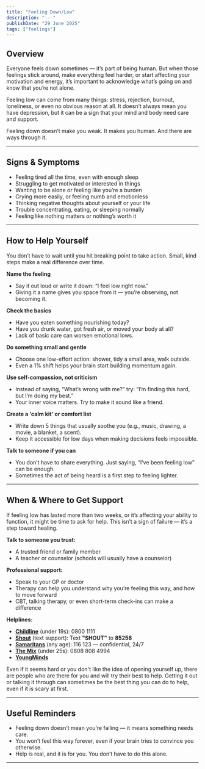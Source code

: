 ```yaml
---
title: "Feeling Down/Low"
description: "---"
publishDate: "29 June 2025"
tags: ["feelings"]
---
```


## Overview

Everyone feels down sometimes — it’s part of being human. But when those feelings stick around, make everything feel harder, or start affecting your motivation and energy, it’s important to acknowledge what’s going on and know that you’re not alone.

Feeling low can come from many things: stress, rejection, burnout, loneliness, or even no obvious reason at all. It doesn’t always mean you have depression, but it can be a sign that your mind and body need care and support.

Feeling down doesn’t make you weak. It makes you human. And there are ways through it.

---

## Signs & Symptoms

- Feeling tired all the time, even with enough sleep  
- Struggling to get motivated or interested in things  
- Wanting to be alone or feeling like you’re a burden  
- Crying more easily, or feeling numb and emotionless  
- Thinking negative thoughts about yourself or your life  
- Trouble concentrating, eating, or sleeping normally  
- Feeling like nothing matters or nothing’s worth it  

---

## How to Help Yourself

You don’t have to wait until you hit breaking point to take action. Small, kind steps make a real difference over time.

**Name the feeling**  
- Say it out loud or write it down: “I feel low right now.”  
- Giving it a name gives you space from it — you’re observing, not becoming it.

**Check the basics**  
- Have you eaten something nourishing today?  
- Have you drunk water, got fresh air, or moved your body at all?  
- Lack of basic care can worsen emotional lows.

**Do something small and gentle**  
- Choose one low-effort action: shower, tidy a small area, walk outside.  
- Even a 1% shift helps your brain start building momentum again.

**Use self-compassion, not criticism**  
- Instead of saying, “What’s wrong with me?” try: “I’m finding this hard, but I’m doing my best.”  
- Your inner voice matters. Try to make it sound like a friend.

**Create a 'calm kit' or comfort list**  
- Write down 5 things that usually soothe you (e.g., music, drawing, a movie, a blanket, a scent).  
- Keep it accessible for low days when making decisions feels impossible.

**Talk to someone if you can**  
- You don’t have to share everything. Just saying, “I’ve been feeling low” can be enough.  
- Sometimes the act of being heard is a first step to feeling lighter.

---

## When & Where to Get Support

If feeling low has lasted more than two weeks, or it’s affecting your ability to function, it might be time to ask for help. This isn’t a sign of failure — it’s a step toward healing.

**Talk to someone you trust:**  
- A trusted friend or family member  
- A teacher or counselor (schools will usually have a counselor) 

**Professional support:**  
- Speak to your GP or doctor
- Therapy can help you understand why you’re feeling this way, and how to move forward  
- CBT, talking therapy, or even short-term check-ins can make a difference

**Helplines:**
- **[Childline](https://www.childline.org.uk)** (under 19s): 0800 1111  
- **[Shout](https://giveusashout.org)** (text support): Text **"SHOUT"** to **85258**  
- **[Samaritans](https://www.samaritans.org)** (any age): 116 123 — confidential, 24/7 
- **[The Mix](https://www.themix.org.uk)** (under 25s): 0808 808 4994 
- **[YoungMinds](https://www.youngminds.org.uk)**

Even if it seems hard or you don't like the idea of opening yourself up, there are people who are there for you and will try their best to help. Getting it out or talking it through can sometimes be the best thing you can do to help, even if it is scary at first.

---

## Useful Reminders

- Feeling down doesn’t mean you’re failing — it means something needs care.  
- You won’t feel this way forever, even if your brain tries to convince you otherwise.  
- Help is real, and it is for you. You don’t have to do this alone.

---
